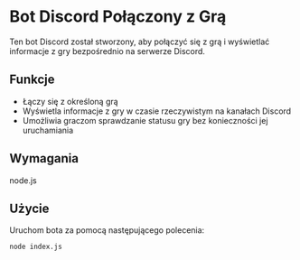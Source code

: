 # Bot Discord Połączony z Grą

Ten bot Discord został stworzony, aby połączyć się z grą i wyświetlać informacje z gry bezpośrednio na serwerze Discord.

## Funkcje

- Łączy się z określoną grą
- Wyświetla informacje z gry w czasie rzeczywistym na kanałach Discord
- Umożliwia graczom sprawdzanie statusu gry bez konieczności jej uruchamiania

## Wymagania
node.js

## Użycie

Uruchom bota za pomocą następującego polecenia: 

```
node index.js
```
